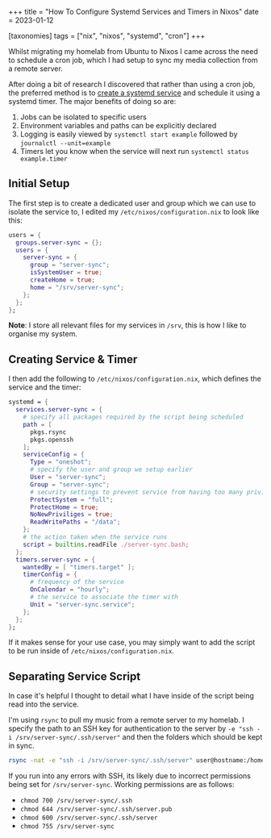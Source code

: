 +++
title = "How To Configure Systemd Services and Timers in Nixos"
date = 2023-01-12

[taxonomies]
tags = ["nix", "nixos", "systemd", "cron"]
+++

Whilst migrating my homelab from Ubuntu to Nixos I came across the need to schedule a cron job, which I had setup to sync my media collection from a remote server.

After doing a bit of research I discovered that rather than using a cron job, the preferred method is to [create a systemd service](https://paperless.blog/systemd-services-and-timers-in-nixos) and schedule it using a systemd timer. The major benefits of doing so are:

<!-- more -->

1. Jobs can be isolated to specific users
2. Environment variables and paths can be explicitly declared
3. Logging is easily viewed by `systemctl start example` followed by `journalctl --unit=example`
4. Timers let you know when the service will next run `systemctl status example.timer`

## Initial Setup

The first step is to create a dedicated user and group which we can use to isolate the service to, I edited my `/etc/nixos/configuration.nix` to look like this:

```nix
users = {
  groups.server-sync = {};
  users = {
    server-sync = {
      group = "server-sync";
      isSystemUser = true;
      createHome = true;
      home = "/srv/server-sync";
    };
  };
};
```

**Note**: I store all relevant files for my services in `/srv`, this is how I like to organise my system.

## Creating Service & Timer

I then add the following to `/etc/nixos/configuration.nix`, which defines the service and the timer:

```nix
systemd = {
  services.server-sync = {
    # specify all packages required by the script being scheduled
    path = [
      pkgs.rsync
      pkgs.openssh
    ];
    serviceConfig = {
      Type = "oneshot";
      # specify the user and group we setup earlier
      User = "server-sync";
      Group = "server-sync";
      # security settings to prevent service from having too many priviliges
      ProtectSystem = "full";
      ProtectHome = true;
      NoNewPriviliges = true;
      ReadWritePaths = "/data";
    };
    # the action taken when the service runs
    script = builtins.readFile ./server-sync.bash;
  };
  timers.server-sync = {
    wantedBy = [ "timers.target" ];
    timerConfig = {
      # frequency of the service
      OnCalendar = "hourly";
      # the service to associate the timer with
      Unit = "server-sync.service";
    };
  };
};
```
If it makes sense for your use case, you may simply want to add the script to be run inside of `/etc/nixos/configuration.nix`.

## Separating Service Script

In case it's helpful I thought to detail what I have inside of the script being read into the service.

I'm using `rsync` to pull my music from a remote server to my homelab. I specify the path to an SSH key for authentication to the server by `-e "ssh -i /srv/server-sync/.ssh/server"` and then the folders which should be kept in sync.

```bash
rsync -nat -e "ssh -i /srv/server-sync/.ssh/server" user@hostname:/home/mm/music/ /data/media/music/
```

If you run into any errors with SSH, its likely due to incorrect permissions being set for `/srv/server-sync`. Working permissions are as follows:
- `chmod 700 /srv/server-sync/.ssh`
- `chmod 644 /srv/server-sync/.ssh/server.pub`
- `chmod 600 /srv/server-sync/.ssh/server`
- `chmod 755 /srv/server-sync`
